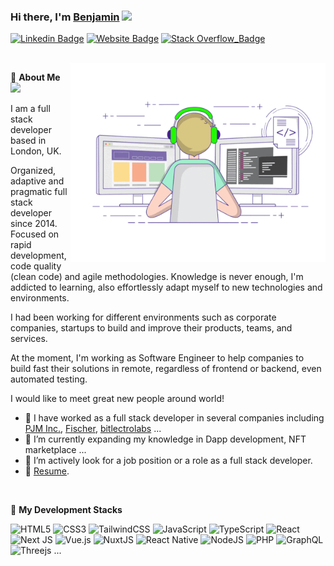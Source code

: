 ### Hi there, I'm <a href="https://benjamin-minato-portfolio.vercel.app" target="_blank">Benjamin</a> <img src="https://media.giphy.com/media/hvRJCLFzcasrR4ia7z/giphy.gif" width="25px">

[![Linkedin Badge](https://img.shields.io/badge/-LinkedIn-0e76a8?style=for-the-badge&style=flat-square&logo=Linkedin&logoColor=white)](https://www.linkedin.com/in/benjamin-minato-9aa306217/)
[![Website Badge](https://img.shields.io/badge/Website-3b5998?style=for-the-badge&style=flat-square&logo=google-chrome&logoColor=white)](https://benjamin-minato-portfolio.vercel.app)
[![Stack Overflow_Badge](https://img.shields.io/badge/-Stackoverflow-FE7A16?style=for-the-badge&style=lat-square&logo=stack-overflow&logoColor=white)](https://stackoverflow.com/users/13506072/top-dev-ops)

<br />
<img align="right" alt="GIF" src="https://github.com/Top-Dev-Ops/Top-Dev-Ops/blob/main/coding.gif?raw=true" width="408" height="318" />

👋 **About Me** &nbsp; ![](https://visitor-badge.glitch.me/badge?page_id=Top-Dev-Ops.Top-Dev-Ops)

I am a full stack developer based in London, UK.

Organized, adaptive and pragmatic full stack developer since 2014. Focused on rapid development, code quality (clean code) and agile methodologies. Knowledge is never enough, I'm addicted to learning, also effortlessly adapt myself to new technologies and environments.

I had been working for different environments such as corporate companies, startups to build and improve their products, teams, and services.

At the moment, I'm working as Software Engineer to help companies to build fast their solutions in remote, regardless of frontend or backend, even automated testing.

I would like to meet great new people around world!

- 🌱 I have worked as a full stack developer in several companies including [PJM Inc.](https://mementosjewelry.com), [Fischer](https://www.fischer-trauringe.de/konfischerator/configurator), [bitlectrolabs](https://bitlectrolabs.com) ...
- 👯 I’m currently expanding my knowledge in Dapp development, NFT marketplace ... 
- 🤝 I’m actively look for a job position or a role as a full stack developer.
- 📝 [Resume](https://raw.githubusercontent.com/Top-Dev-Ops/Top-Dev-Ops/main/Resume.pdf).

<br />


👋 **My Development Stacks**

![HTML5](https://img.shields.io/badge/html5-%23E34F26.svg?style=for-the-badge&logo=html5&logoColor=white)
![CSS3](https://img.shields.io/badge/css3-%231572B6.svg?style=for-the-badge&logo=css3&logoColor=white)
![TailwindCSS](https://img.shields.io/badge/tailwindcss-%2338B2AC.svg?style=for-the-badge&logo=tailwind-css&logoColor=white)
![JavaScript](https://img.shields.io/badge/javascript-%23323330.svg?style=for-the-badge&logo=javascript&logoColor=%23F7DF1E)
![TypeScript](https://img.shields.io/badge/typescript-%23007ACC.svg?style=for-the-badge&logo=typescript&logoColor=white)
![React](https://img.shields.io/badge/react-%2320232a.svg?style=for-the-badge&logo=react&logoColor=%2361DAFB)
![Next JS](https://img.shields.io/badge/Next-black?style=for-the-badge&logo=next.js&logoColor=white)
![Vue.js](https://img.shields.io/badge/vuejs-%2335495e.svg?style=for-the-badge&logo=vuedotjs&logoColor=%234FC08D)
![NuxtJS](https://img.shields.io/badge/Nuxt-black?style=for-the-badge&logo=nuxt.js&logoColor=white)
![React Native](https://img.shields.io/badge/react_native-%2320232a.svg?style=for-the-badge&logo=react&logoColor=%2361DAFB)
![NodeJS](https://img.shields.io/badge/node.js-6DA55F?style=for-the-badge&logo=node.js&logoColor=white)
![PHP](https://img.shields.io/badge/php-%23777BB4.svg?style=for-the-badge&logo=php&logoColor=white)
![GraphQL](https://img.shields.io/badge/-GraphQL-E10098?style=for-the-badge&logo=graphql&logoColor=white)
![Threejs](https://img.shields.io/badge/threejs-black?style=for-the-badge&logo=three.js&logoColor=white) ...

